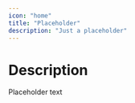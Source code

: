 ```yaml
---
icon: "home"
title: "Placeholder"
description: "Just a placeholder"
---
```


# Description

Placeholder text
